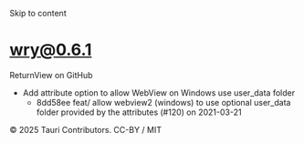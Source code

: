 Skip to content
# wry@0.6.1
ReturnView on GitHub
  * Add attribute option to allow WebView on Windows use user_data folder 
    * 8dd58ee feat/ allow webview2 (windows) to use optional user_data folder provided by the attributes (#120) on 2021-03-21


© 2025 Tauri Contributors. CC-BY / MIT
